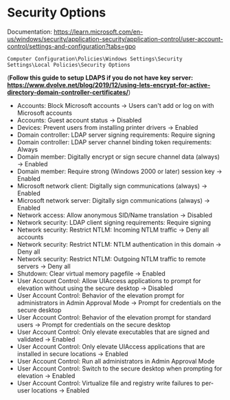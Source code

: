 # Security Options

Documentation: https://learn.microsoft.com/en-us/windows/security/application-security/application-control/user-account-control/settings-and-configuration?tabs=gpo

`Computer Configuration\Policies\Windows Settings\Security Settings\Local Policies\Security Options`

(**Follow this guide to setup LDAPS if you do not have key server: https://www.dvolve.net/blog/2019/12/using-lets-encrypt-for-active-directory-domain-controller-certificates/**)

- Accounts: Block Microsoft accounts -> Users can't add or log on with Microsoft accounts
- Accounts: Guest account status -> Disabled
- Devices: Prevent users from installing printer drivers -> Enabled
- Domain controller: LDAP server signing requirements: Require signing
- Domain controller: LDAP server channel binding token requirements: Always
- Domain member: Digitally encrypt or sign secure channel data (always) -> Enabled
- Domain member: Require strong (Windows 2000 or later) session key -> Enabled
- Microsoft network client: Digitally sign communications (always) -> Enabled
- Microsoft network server: Digitally sign communications (always) -> Enabled
- Network access: Allow anonymous SID/Name translation -> Disabled
- Network security: LDAP client signing requirements: Require signing
- Network security: Restrict NTLM: Incoming NTLM traffic -> Deny all accounts
- Network security: Restrict NTLM: NTLM authentication in this domain -> Deny all
- Network security: Restrict NTLM: Outgoing NTLM traffic to remote servers -> Deny all
- Shutdown: Clear virtual memory pagefile -> Enabled
- User Account Control: Allow UIAccess applications to prompt for elevation without using the secure desktop -> Disabled
- User Account Control: Behavior of the elevation prompt for administrators in Admin Approval Mode -> Prompt for credentials on the secure desktop
- User Account Control: Behavior of the elevation prompt for standard users -> Prompt for credentials on the secure desktop
- User Account Control: Only elevate executables that are signed and validated -> Enabled
- User Account Control: Only elevate UIAccess applications that are installed in secure locations -> Enabled
- User Account Control: Run all administrators in Admin Approval Mode
- User Account Control: Switch to the secure desktop when prompting for elevation -> Enabled
- User Account Control: Virtualize file and registry write failures to per-user locations -> Enabled